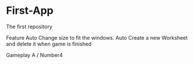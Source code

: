 # First-App
The first repository

Feature
  Auto Change size to fit the windows.
  Auto Create a new Worksheet and delete it when game is finished 

Gameplay 
  A / Number4
